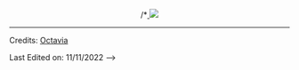 <p align="center">
	/*<a href="https://github.com/fleetimee/fleetimee">
		<img src="https://raw.githubusercontent.com/vviia/vviia/main/github-metrics.svg">
	</a>
</p>
<!-- 
## Hi 👋, 
I'm Aulia Octavia(ni), I'm a physics student 👨‍💻 who is passionate about web technologies and data sometimes. I'm also a self procliamed internet surfer
🏄‍♂️. 

- 🔭 I’m currently working on Web Apps 
- 🌱 I’m currently learning Flutter and Ruby
- 💬 Ask me about: tech, memes, kpop
- 😄 Pronouns: she/her
-  ⚡ language I've used: Python (for collenge), Go (my portofolio), Ruby (Internship work), and Dart (currently)


> 精神を保つ



<!--
**KunalRaghav/KunalRaghav** is a ✨ _special_ ✨ repository because its `README.md` (this file) appears on your GitHub profile.

Here are some ideas to get you started:

- 🔭 I’m currently working on ...
- 🌱 I’m currently learning ...
- 👯 I’m looking to collaborate on ...
- 🤔 I’m looking for help with ...
- 💬 Ask me about ...
- 📫 How to reach me: ...
- 😄 Pronouns: ...
- ⚡ Fun fact: ...
-->

-----
Credits: [Octavia](https://github.com/vviia)

Last Edited on: 11/11/2022
 -->
